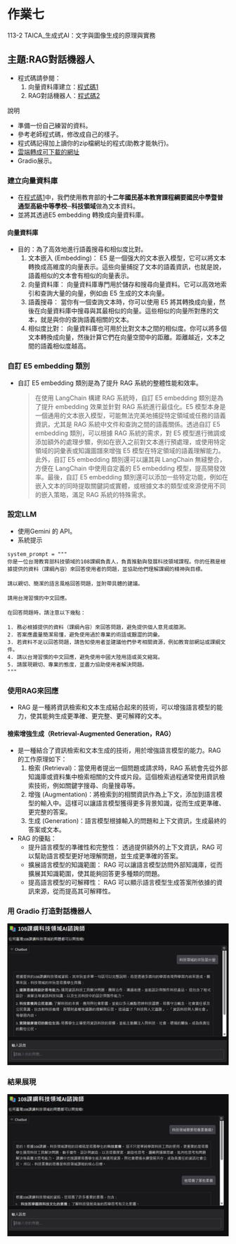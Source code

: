 # 作業七
113-2 TAICA_生成式AI：文字與圖像生成的原理與實務

## 主題:RAG對話機器人
- 程式碼請參閱：
  1. 向量資料庫建立：[程式碼1](113_2GenAI_HW7_1.ipynb)
  2. RAG對話機器人：[程式碼2](113_2GenAI_HW7_2.ipynb)

說明
- 準備一份自己練習的資料。
- 參考老師程式碼，修改成自己的樣子。
- 程式碼記得加上讀你的zip檔網址的程式(助教才能執行)。
- [雲端轉成可下載的網址](https://sites.google.com/site/gdocs2direct/?fbclid=IwZXh0bgNhZW0CMTAAAR5ji3w5J7kt2m2qRX7KXWKUKrxKVIj5nqQP5xKQb7fa2hHp97uh2DfpVmO07Q_aem_QX9JsZTBwEnvmiXwQtpC0g)
- Gradio展示。

### 建立向量資料庫
- 在[程式碼1](113_2GenAI_HW7_1.ipynb)中，我們使用教育部的**十二年國民基本教育課程綱要國民中學暨普通型高級中等學校─科技領域**做為文本資料。
- 並將其透過E5 embedding 轉換成向量資料庫。

#### 向量資料庫
- 目的：為了高效地進行語義搜尋和相似度比對。
  1. 文本嵌入 (Embedding)： E5 是一個强大的文本嵌入模型，它可以將文本轉換成高維度的向量表示。這些向量捕捉了文本的語義資訊，也就是說，語義相似的文本會有相似的向量表示。
  2. 向量資料庫： 向量資料庫專門用於儲存和搜尋向量資料。它可以高效地索引和查詢大量的向量，例如由 E5 生成的文本向量。
  3. 語義搜尋： 當你有一個查詢文本時，你可以使用 E5 將其轉換成向量，然後在向量資料庫中搜尋與其最相似的向量。這些相似的向量所對應的文本，就是與你的查詢語義相關的文本。
  4. 相似度比對： 向量資料庫也可用於比對文本之間的相似度。你可以將多個文本轉換成向量，然後計算它們在向量空間中的距離。距離越近，文本之間的語義相似度越高。

### 自訂 E5 embedding 類別
- 自訂 E5 embedding 類別是為了提升 RAG 系統的整體性能和效率。
  > 在使用 LangChain 構建 RAG 系統時，自訂 E5 embedding 類別是為了提升 embedding 效果並針對 RAG 系統進行最佳化。E5 模型本身是一個通用的文本嵌入模型，可能無法完美地捕捉特定領域或任務的語義資訊，尤其是 RAG 系統中文件和查詢之間的語義關係。透過自訂 E5 embedding 類別，可以根據 RAG 系統的需求，對 E5 模型進行微調或添加額外的處理步驟，例如在嵌入之前對文本進行預處理，或使用特定領域的詞彙表或知識圖譜來增強 E5 模型在特定領域的語義理解能力。此外，自訂 E5 embedding 類別還可以讓其與 LangChain 無縫整合，方便在 LangChain 中使用自定義的 E5 embedding 模型，提高開發效率。最後，自訂 E5 embedding 類別還可以添加一些特定功能，例如在嵌入文本的同時提取關鍵詞或實體，或根據文本的類型或來源使用不同的嵌入策略，滿足 RAG 系統的特殊需求。

### 設定LLM
- 使用Gemini 的 API。
- 系統提示
```
system_prompt = """
你是一位台灣教育部科技領域的108課綱負責人，負責推動與發展科技領域課程。你的任務是根據提供的資料（課綱內容）來回答使用者的問題，並協助他們理解課綱的精神與目標。

請以親切、簡潔的語言風格回答問題，並附帶具體的建議。

請用台灣習慣的中文回應。

在回答問題時，請注意以下幾點：

1. 務必根據提供的資料（課綱內容）來回答問題，避免提供個人意見或臆測。
2. 答案應盡量簡潔易懂，避免使用過於專業的術語或艱澀的詞彙。
3. 若資料不足以回答問題，請告知使用者並建議他們參考相關資源，例如教育部網站或課綱文件。
4. 請以台灣習慣的中文回應，避免使用中國大陸用語或英文縮寫。
5. 請展現親切、專業的態度，並盡力協助使用者解決問題。
"""
```

### 使用RAG來回應
- RAG 是一種將資訊檢索和文本生成結合起來的技術，可以增強語言模型的能力，使其能夠生成更準確、更完整、更可解釋的文本。

#### 檢索增強生成（Retrieval-Augmented Generation，RAG）
- 是一種結合了資訊檢索和文本生成的技術，用於增強語言模型的能力。RAG 的工作原理如下：
  1. 檢索 (Retrieval)：當使用者提出一個問題或請求時，RAG 系統會先從外部知識庫或資料集中檢索相關的文件或片段。這個檢索過程通常使用資訊檢索技術，例如關鍵字搜尋、向量搜尋等。
  2. 增強 (Augmentation)：將檢索到的相關資訊作為上下文，添加到語言模型的輸入中。這樣可以讓語言模型獲得更多背景知識，從而生成更準確、更完整的答案。
  3. 生成 (Generation)：語言模型根據輸入的問題和上下文資訊，生成最終的答案或文本。
- RAG 的優點：
  - 提升語言模型的準確性和完整性： 透過提供額外的上下文資訊，RAG 可以幫助語言模型更好地理解問題，並生成更準確的答案。
  - 擴展語言模型的知識範圍： RAG 可以讓語言模型訪問外部知識庫，從而擴展其知識範圍，使其能夠回答更多種類的問題。
  - 提高語言模型的可解釋性： RAG 可以顯示語言模型生成答案所依據的資訊來源，從而提高其可解釋性。

### 用 Gradio 打造對話機器人
![image.png](hw7_2_2.png)

### 結果展現
![image.png](hw7_2_1.png)
